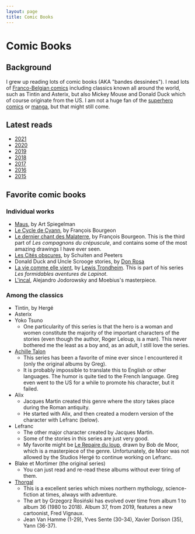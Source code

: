 ```yaml
---
layout: page
title: Comic Books
---
```


# Comic Books

## Background

I grew up reading lots of comic books (AKA "bandes dessinées"). I read lots of [Franco-Belgian comics](https://en.wikipedia.org/wiki/Franco-Belgian_comics) including classics known all around the world, such as Tintin and Asterix, but also Mickey Mouse and Donald Duck which of course originate from the US. I am not a huge fan of the [superhero comics](https://en.wikipedia.org/wiki/Superhero_comics) or [manga](https://en.wikipedia.org/wiki/Manga), but that might still come.

## Latest reads

- [2021](../comic-books-2021/)
- [2020](../comic-books-2020/)
- [2019](../comic-books-2019/)
- [2018](../comic-books-2018/)
- [2017](../comic-books-2017/)
- [2016](../comic-books-2016/)
- [2015](../comic-books-2015/)

## Favorite comic books

### Individual works

- [Maus](https://en.wikipedia.org/wiki/Maus), by Art Spiegelman
- [Le Cycle de Cyann](https://fr.wikipedia.org/wiki/Le_Cycle_de_Cyann), by François Bourgeon
- [Le dernier chant des Malaterre](http://www.bedetheque.com/BD-Compagnons-du-crepuscule-Tome-3-Le-dernier-chant-des-Malaterre-142.html), by François Bourgeon. This is the third part of *Les compagnons du crépuscule*, and contains some of the most amazing drawings I have ever seen.
- [Les Cités obscures](https://fr.wikipedia.org/wiki/Les_Cit%C3%A9s_obscures), by Schuiten and Peeters
- Donald Duck and Uncle Scrooge stories, by [Don Rosa](https://en.wikipedia.org/wiki/Don_Rosa)
- [La vie comme elle vient](https://en.wikipedia.org/wiki/La_vie_comme_elle_vient_(Lapinot)), by [Lewis Trondheim](https://en.wikipedia.org/wiki/Lewis_Trondheim). This is part of his series *Les formidables aventures de Lapinot*.
- [L'incal](https://fr.wikipedia.org/wiki/L%27Incal), Alejandro Jodorowsky and Moebius's masterpiece.

### Among the classics

- Tintin, by Hergé
- Asterix
- Yoko Tsuno
    - One particularity of this series is that the hero is a woman and women constitute the majority of the important characters of the stories (even though the author, Roger Leloup, is a man). This never bothered me the least as a boy and, as an adult, I still love the series.
- [Achille Talon](https://www.bedetheque.com/serie-33-BD-Achille-Talon.html)
    - This series has been a favorite of mine ever since I encountered it (only the original albums by Greg).
    - It is probably impossible to translate this to English or other languages. The humor is quite tied to the French language. Greg even went to the US for a while to promote his character, but it failed.
- Alix
    - Jacques Martin created this genre where the story takes place during the Roman antiquity.
    - He started with Alix, and then created a modern version of the character with Lefranc (below).
- Lefranc
    - The other major character created by Jacques Martin.
    - Some of the stories in this series are just very good.
    - My favorite might be [Le Repaire du loup](https://fr.wikipedia.org/wiki/Le_Repaire_du_loup), drawn by Bob de Moor, which is a masterpiece of the genre. Unfortunately, de Moor was not allowed by the Studios Hergé to continue working on Lefranc.
- Blake et Mortimer (the original series)
    - You can just read and re-read these albums without ever tiring of them.
- [Thorgal](https://www.bedetheque.com/serie-12-BD-Thorgal.html)
    - This is a excellent series which mixes northern mythology, science-fiction at times, always with adventure.
    - The art by Grzegorz Rosiński has evolved over time from album 1 to album 36 (1980 to 2018). Album 37, from 2019, features a new cartoonist, Fred Vignaux.
    - Jean Van Hamme (1-29), Yves Sente (30-34), Xavier Dorison (35), Yann (36-37).
